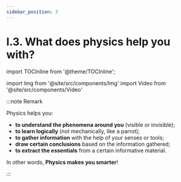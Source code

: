```yaml
---
sidebar_position: 3
---
```


# I.3. What does physics help you with?

import TOCInline from '@theme/TOCInline';

<TOCInline toc={toc} />


import Img from '@site/src/components/Img'
import Video from '@site/src/components/Video'



:::note Remark

Physics helps you:

- **to understand the phenomena around you** (visible or invisible);
- **to learn logically** (not mechanically, like a parrot);
- **to gather information** with the help of your senses or tools;
- **draw certain conclusions** based on the information gathered;
- **to extract the essentials** from a certain informative material.

In other words, **Physics makes you smarter**!

:::

